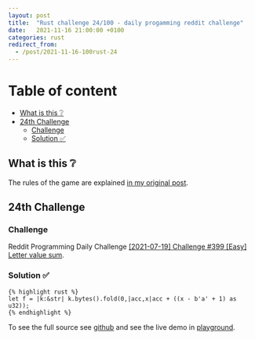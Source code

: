 ```yaml
---
layout: post
title:  "Rust challenge 24/100 - daily progamming reddit challenge"
date:   2021-11-16 21:00:00 +0100
categories: rust
redirect_from:
  - /post/2021-11-16-100rust-24
---
```



#  Table of content
<!-- MarkdownTOC autolink="true" -->

- [What is this :grey_question:](#what-is-this-grey_question)
- [24th Challenge](#24th-challenge)
	- [Challenge](#challenge)
	- [Solution :white_check_mark:](#solution-white_check_mark)

<!-- /MarkdownTOC -->

## What is this :grey_question: 

The rules of the game are explained [in my original post](https://maebli.github.io/rust/2021/10/18/100rust.html). 

## 24th Challenge
### Challenge

Reddit Programming Daily Challenge [[2021-07-19] Challenge #399 [Easy] Letter value sum](https://www.reddit.com/r/dailyprogrammer/comments/onfehl/20210719_challenge_399_easy_letter_value_sum/).

### Solution :white_check_mark:

	{% highlight rust %}
	let f = |k:&str| k.bytes().fold(0,|acc,x|acc + ((x - b'a' + 1) as u32));
	{% endhighlight %}


To see the full source see [github](https://github.com/maebli/100rustsnippets/tree/master/lettervaluesum) and see the live demo in [playground](https://play.rust-lang.org/?version=stable&edition=2018&gist=8689be6f971e756b6ce6757af748983b). 
